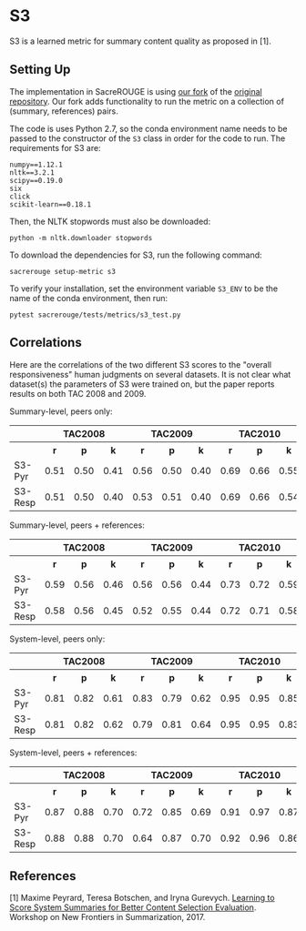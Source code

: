 # S3
S3 is a learned metric for summary content quality as proposed in [1].

## Setting Up
The implementation in SacreROUGE is using [our fork](https://github.com/danieldeutsch/S3) of the [original repository](https://github.com/UKPLab/emnlp-ws-2017-s3).
Our fork adds functionality to run the metric on a collection of (summary, references) pairs.

The code is uses Python 2.7, so the conda environment name needs to be passed to the constructor of the `S3` class in order for the code to run.
The requirements for S3 are:
```
numpy==1.12.1
nltk==3.2.1
scipy==0.19.0
six
click
scikit-learn==0.18.1
```
Then, the NLTK stopwords must also be downloaded:
```
python -m nltk.downloader stopwords
```

To download the dependencies for S3, run the following command:
```
sacrerouge setup-metric s3
```

To verify your installation, set the environment variable `S3_ENV` to be the name of the conda environment, then run:
```
pytest sacrerouge/tests/metrics/s3_test.py
```

## Correlations
Here are the correlations of the two different S3 scores to the "overall responsiveness" human judgments on several datasets.
It is not clear what dataset(s) the parameters of S3 were trained on, but the paper reports results on both TAC 2008 and 2009.

Summary-level, peers only:
<table>
<tr>
<th></th>
<th colspan="3">TAC2008</th>
<th colspan="3">TAC2009</th>
<th colspan="3">TAC2010</th>
<th colspan="3">TAC2011</th>
</tr>
<tr>
<th></th>
<th>r</th>
<th>p</th>
<th>k</th>
<th>r</th>
<th>p</th>
<th>k</th>
<th>r</th>
<th>p</th>
<th>k</th>
<th>r</th>
<th>p</th>
<th>k</th>
</tr>
<tr>
<td>S3-Pyr</td>
<td>0.51</td>
<td>0.50</td>
<td>0.41</td>
<td>0.56</td>
<td>0.50</td>
<td>0.40</td>
<td>0.69</td>
<td>0.66</td>
<td>0.55</td>
<td>0.59</td>
<td>0.53</td>
<td>0.42</td>
</tr>
<tr>
<td>S3-Resp</td>
<td>0.51</td>
<td>0.50</td>
<td>0.40</td>
<td>0.53</td>
<td>0.51</td>
<td>0.40</td>
<td>0.69</td>
<td>0.66</td>
<td>0.54</td>
<td>0.57</td>
<td>0.52</td>
<td>0.42</td>
</tr>
</table>

Summary-level, peers + references:
<table>
<tr>
<th></th>
<th colspan="3">TAC2008</th>
<th colspan="3">TAC2009</th>
<th colspan="3">TAC2010</th>
<th colspan="3">TAC2011</th>
</tr>
<tr>
<th></th>
<th>r</th>
<th>p</th>
<th>k</th>
<th>r</th>
<th>p</th>
<th>k</th>
<th>r</th>
<th>p</th>
<th>k</th>
<th>r</th>
<th>p</th>
<th>k</th>
</tr>
<tr>
<td>S3-Pyr</td>
<td>0.59</td>
<td>0.56</td>
<td>0.46</td>
<td>0.56</td>
<td>0.56</td>
<td>0.44</td>
<td>0.73</td>
<td>0.72</td>
<td>0.59</td>
<td>0.59</td>
<td>0.54</td>
<td>0.44</td>
</tr>
<tr>
<td>S3-Resp</td>
<td>0.58</td>
<td>0.56</td>
<td>0.45</td>
<td>0.52</td>
<td>0.55</td>
<td>0.44</td>
<td>0.72</td>
<td>0.71</td>
<td>0.58</td>
<td>0.56</td>
<td>0.53</td>
<td>0.42</td>
</tr>
</table>

System-level, peers only:
<table>
<tr>
<th></th>
<th colspan="3">TAC2008</th>
<th colspan="3">TAC2009</th>
<th colspan="3">TAC2010</th>
<th colspan="3">TAC2011</th>
</tr>
<tr>
<th></th>
<th>r</th>
<th>p</th>
<th>k</th>
<th>r</th>
<th>p</th>
<th>k</th>
<th>r</th>
<th>p</th>
<th>k</th>
<th>r</th>
<th>p</th>
<th>k</th>
</tr>
<tr>
<td>S3-Pyr</td>
<td>0.81</td>
<td>0.82</td>
<td>0.61</td>
<td>0.83</td>
<td>0.79</td>
<td>0.62</td>
<td>0.95</td>
<td>0.95</td>
<td>0.85</td>
<td>0.91</td>
<td>0.78</td>
<td>0.60</td>
</tr>
<tr>
<td>S3-Resp</td>
<td>0.81</td>
<td>0.82</td>
<td>0.62</td>
<td>0.79</td>
<td>0.81</td>
<td>0.64</td>
<td>0.95</td>
<td>0.95</td>
<td>0.83</td>
<td>0.89</td>
<td>0.78</td>
<td>0.60</td>
</tr>
</table>

System-level, peers + references:
<table>
<tr>
<th></th>
<th colspan="3">TAC2008</th>
<th colspan="3">TAC2009</th>
<th colspan="3">TAC2010</th>
<th colspan="3">TAC2011</th>
</tr>
<tr>
<th></th>
<th>r</th>
<th>p</th>
<th>k</th>
<th>r</th>
<th>p</th>
<th>k</th>
<th>r</th>
<th>p</th>
<th>k</th>
<th>r</th>
<th>p</th>
<th>k</th>
</tr>
<tr>
<td>S3-Pyr</td>
<td>0.87</td>
<td>0.88</td>
<td>0.70</td>
<td>0.72</td>
<td>0.85</td>
<td>0.69</td>
<td>0.91</td>
<td>0.97</td>
<td>0.87</td>
<td>0.77</td>
<td>0.84</td>
<td>0.67</td>
</tr>
<tr>
<td>S3-Resp</td>
<td>0.88</td>
<td>0.88</td>
<td>0.70</td>
<td>0.64</td>
<td>0.87</td>
<td>0.70</td>
<td>0.92</td>
<td>0.96</td>
<td>0.86</td>
<td>0.75</td>
<td>0.84</td>
<td>0.66</td>
</tr>
</table>

## References
[1] Maxime Peyrard, Teresa Botschen, and Iryna Gurevych. [Learning to Score System Summaries for Better Content Selection Evaluation](https://www.aclweb.org/anthology/W17-4510.pdf). Workshop on New Frontiers in Summarization, 2017.
